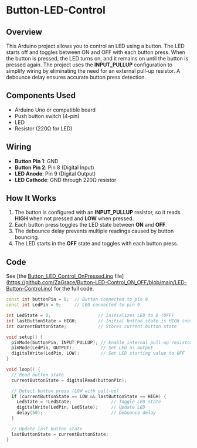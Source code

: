 # Button-LED-Control

## Overview
This Arduino project allows you to control an LED using a button. The LED starts off and toggles between ON and OFF with each button press. When the button is pressed, the LED turns on, and it remains on until the button is pressed again. The project uses the **INPUT_PULLUP** configuration to simplify wiring by eliminating the need for an external pull-up resistor. A debounce delay ensures accurate button press detection.

## Components Used
- Arduino Uno or compatible board  
- Push button switch (4-pin)  
- LED  
- Resistor (220Ω for LED)  

## Wiring
- **Button Pin 1**: GND  
- **Button Pin 2**: Pin 8 (Digital Input)  
- **LED Anode**: Pin 9 (Digital Output)  
- **LED Cathode**: GND through 220Ω resistor  

## How It Works
1. The button is configured with an **INPUT_PULLUP** resistor, so it reads **HIGH** when not pressed and **LOW** when pressed.  
2. Each button press toggles the LED state between **ON** and **OFF**.  
3. The debounce delay prevents multiple readings caused by button bouncing.  
4. The LED starts in the **OFF** state and toggles with each button press.

## Code
See [the [Button_LED_Control_OnPressed.ino](./Button_LED_Control_OnPressed.ino) file](https://github.com/ZaGrace/Button-LED-Control_ON_OFF/blob/main/LED-Button-Control.ino) for the full code.

```cpp
const int buttonPin = 8;  // Button connected to pin 8
const int LedPin = 9;     // LED connected to pin 9

int LedState = 0;                  // Initializes LED to 0 (OFF)
int lastButtonState = HIGH;        // Initial button state is HIGH (not pressed)
int currentButtonState;            // Stores current button state

void setup() {
  pinMode(buttonPin, INPUT_PULLUP); // Enable internal pull-up resistor
  pinMode(LedPin, OUTPUT);          // Set LED as output
  digitalWrite(LedPin, LOW);        // Set LED starting value to OFF
}

void loop() {
  // Read button state
  currentButtonState = digitalRead(buttonPin);

  // Detect button press (LOW with pull-up)
  if (currentButtonState == LOW && lastButtonState == HIGH) { 
    LedState = !LedState;               // Toggle LED state
    digitalWrite(LedPin, LedState);     // Update LED
    delay(50);                          // Debounce delay
  }

  // Update last button state
  lastButtonState = currentButtonState;
}
